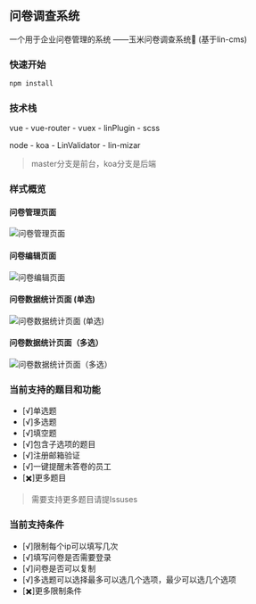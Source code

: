 ## 问卷调查系统
一个用于企业问卷管理的系统 ——玉米问卷调查系统🌽 (基于lin-cms)

### 快速开始

```bash
npm install
```

### 技术栈
vue - vue-router - vuex - linPlugin - scss

node - koa - LinValidator - lin-mizar 

>master分支是前台，koa分支是后端

### 样式概览
#### 问卷管理页面
![问卷管理页面](http://qyimg.waterbang.top/questionnaire.png)

#### 问卷编辑页面
![问卷编辑页面](http://qyimg.waterbang.top/edit.png)

#### 问卷数据统计页面 (单选)
![问卷数据统计页面 (单选)](http://qyimg.waterbang.top/data.png)

#### 问卷数据统计页面（多选）
![问卷数据统计页面（多选）](http://qyimg.waterbang.top/multiple.png)

### 当前支持的题目和功能

- [√]单选题
- [√]多选题
- [√]填空题
- [√]包含子选项的题目
- [√]注册邮箱验证
- [√]一键提醒未答卷的员工
- [✖️]更多题目

> 需要支持更多题目请提Issuses

### 当前支持条件

- [√]限制每个ip可以填写几次
- [√]填写问卷是否需要登录
- [√]问卷是否可以复制
- [√]多选题可以选择最多可以选几个选项，最少可以选几个选项
- [✖️]更多限制条件

